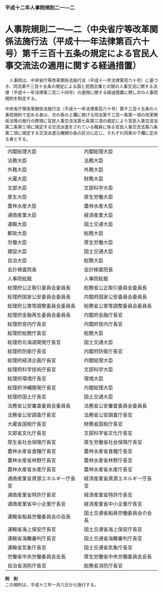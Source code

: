 ### 平成十二年人事院規則二一―二  
# 人事院規則二一―二（中央省庁等改革関係法施行法（平成十一年法律第百六十号）第千三百十五条の規定による官民人事交流法の適用に関する経過措置）  
　人事院は、中央省庁等改革関係法施行法（平成十一年法律第百六十号）に基づき、同法第千三百十五条の規定による国と民間企業との間の人事交流に関する法律（平成十一年法律第二百二十四号）の適用に関する経過措置に関し次の人事院規則を制定する。  
  
中央省庁等改革関係法施行法（平成十一年法律第百六十号）第千三百十五条の人事院規則で定める者は、次の表の上欄に掲げる同法第千三百一条第一項の改革関係法等の施行の際現に官民人事交流法第七条第三項の規定により官民人事交流法第二条第三項に規定する交流派遣をされている職員に係る官民人事交流法第八条第二項に規定する交流派遣元機関の長の区分に応じ、それぞれ同表の下欄に定める者とする。  

|||  
| --- | --- |  
|内閣総理大臣|内閣総理大臣|  
|法務大臣|法務大臣|  
|外務大臣|外務大臣|  
|大蔵大臣|財務大臣|  
|文部大臣|文部科学大臣|  
|厚生大臣|厚生労働大臣|  
|農林水産大臣|農林水産大臣|  
|通商産業大臣|経済産業大臣|  
|運輸大臣|国土交通大臣|  
|郵政大臣|総務大臣|  
|労働大臣|厚生労働大臣|  
|建設大臣|国土交通大臣|  
|自治大臣|総務大臣|  
|会計検査院長|会計検査院長|  
|人事院総裁|人事院総裁|  
|総理府公正取引委員会委員長|総務省公正取引委員会委員長|  
|総理府国家公安委員会委員長|内閣府国家公安委員会委員長|  
|総理府公害等調整委員会委員長|総務省公害等調整委員会委員長|  
|総理府金融再生委員会委員長|内閣府金融庁長官|  
|総理府宮内庁長官|内閣府宮内庁長官|  
|総理府総務庁長官|総務大臣|  
|総理府北海道開発庁長官|国土交通大臣|  
|総理府防衛庁長官|内閣府防衛庁長官|  
|総理府経済企画庁長官|内閣総理大臣|  
|総理府科学技術庁長官|文部科学大臣|  
|総理府環境庁長官|環境大臣|  
|総理府沖縄開発庁長官|内閣総理大臣|  
|総理府国土庁長官|国土交通大臣|  
|法務省公安審査委員会委員長|法務省公安審査委員会委員長|  
|法務省公安調査庁長官|法務省公安調査庁長官|  
|大蔵省国税庁長官|財務省国税庁長官|  
|文部省文化庁長官|文部科学省文化庁長官|  
|厚生省社会保険庁長官|厚生労働省社会保険庁長官|  
|農林水産省食糧庁長官|農林水産省食糧庁長官|  
|農林水産省林野庁長官|農林水産省林野庁長官|  
|農林水産省水産庁長官|農林水産省水産庁長官|  
|通商産業省資源エネルギー庁長官|経済産業省資源エネルギー庁長官|  
|通商産業省特許庁長官|経済産業省特許庁長官|  
|通商産業省中小企業庁長官|経済産業省中小企業庁長官|  
|運輸省船員労働委員会の会長|国土交通省船員労働委員会の会長|  
|運輸省海上保安庁長官|国土交通省海上保安庁長官|  
|運輸省海難審判庁長官|国土交通省海難審判庁長官|  
|運輸省気象庁長官|国土交通省気象庁長官|  
|労働省中央労働委員会会長|厚生労働省中央労働委員会会長|  
|自治省消防庁長官|総務省消防庁長官|  
  
  
**附　則**  
この規則は、平成十三年一月六日から施行する。  
  
